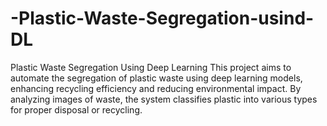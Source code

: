 # -Plastic-Waste-Segregation-usind-DL
Plastic Waste Segregation Using Deep Learning
This project aims to automate the segregation of plastic waste using deep learning models, enhancing recycling efficiency and reducing environmental impact. By analyzing images of waste, the system classifies plastic into various types for proper disposal or recycling.

